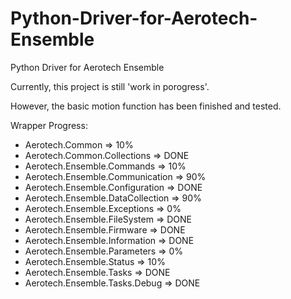 # Python-Driver-for-Aerotech-Ensemble
Python Driver for Aerotech Ensemble

Currently, this project is still 'work in porogress'.

However, the basic motion function has been finished and tested.

Wrapper Progress:

* Aerotech.Common => 10%
* Aerotech.Common.Collections => DONE
* Aerotech.Ensemble.Commands => 10%
* Aerotech.Ensemble.Communication => 90%
* Aerotech.Ensemble.Configuration => DONE
* Aerotech.Ensemble.DataCollection  => 90%
* Aerotech.Ensemble.Exceptions => 0%
* Aerotech.Ensemble.FileSystem => DONE
* Aerotech.Ensemble.Firmware => DONE
* Aerotech.Ensemble.Information => DONE
* Aerotech.Ensemble.Parameters => 0%
* Aerotech.Ensemble.Status => 10%
* Aerotech.Ensemble.Tasks => DONE
* Aerotech.Ensemble.Tasks.Debug => DONE



